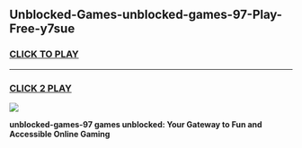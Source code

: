 
## Unblocked-Games-unblocked-games-97-Play-Free-y7sue
<h3>
<a href="https://premium76.site?title=unblocked-games-97&ref=23A">CLICK TO PLAY</a></h3>
<hr>

<h3>
<a href="https://premium76.site?title=unblocked-games-97&ref=23A">CLICK 2 PLAY</a>
  
</h3>

<a href="https://premium76.site?title=unblocked-games-97&ref=23A"><img src="https://clearcache.store/games.png"></a>


**unblocked-games-97 games unblocked: Your Gateway to Fun and Accessible Online Gaming**
